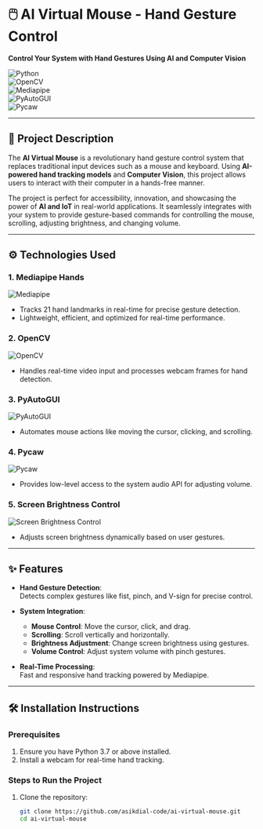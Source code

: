 # 🖱️ AI Virtual Mouse - Hand Gesture Control  
**Control Your System with Hand Gestures Using AI and Computer Vision**  

![Python](https://img.shields.io/badge/-Python-3776AB?style=for-the-badge&logo=python&logoColor=white)  
![OpenCV](https://img.shields.io/badge/-OpenCV-5C3EE8?style=for-the-badge&logo=opencv&logoColor=white)  
![Mediapipe](https://img.shields.io/badge/-Mediapipe-FF9900?style=for-the-badge&logo=google&logoColor=white)  
![PyAutoGUI](https://img.shields.io/badge/-PyAutoGUI-FF5733?style=for-the-badge)  
![Pycaw](https://img.shields.io/badge/-Pycaw-009688?style=for-the-badge)  

---

## **📌 Project Description**  
The **AI Virtual Mouse** is a revolutionary hand gesture control system that replaces traditional input devices such as a mouse and keyboard. Using **AI-powered hand tracking models** and **Computer Vision**, this project allows users to interact with their computer in a hands-free manner.  

The project is perfect for accessibility, innovation, and showcasing the power of **AI and IoT** in real-world applications. It seamlessly integrates with your system to provide gesture-based commands for controlling the mouse, scrolling, adjusting brightness, and changing volume.  

---

## **⚙️ Technologies Used**  
### **1. Mediapipe Hands**  
![Mediapipe](https://img.shields.io/badge/-Mediapipe-FF9900?style=flat-square&logo=google&logoColor=white)  
- Tracks 21 hand landmarks in real-time for precise gesture detection.  
- Lightweight, efficient, and optimized for real-time performance.  

### **2. OpenCV**  
![OpenCV](https://img.shields.io/badge/-OpenCV-5C3EE8?style=flat-square&logo=opencv&logoColor=white)  
- Handles real-time video input and processes webcam frames for hand detection.  

### **3. PyAutoGUI**  
![PyAutoGUI](https://img.shields.io/badge/-PyAutoGUI-FF5733?style=flat-square)  
- Automates mouse actions like moving the cursor, clicking, and scrolling.  

### **4. Pycaw**  
![Pycaw](https://img.shields.io/badge/-Pycaw-009688?style=flat-square)  
- Provides low-level access to the system audio API for adjusting volume.  

### **5. Screen Brightness Control**  
![Screen Brightness Control](https://img.shields.io/badge/-Screen%20Brightness%20Control-FFD700?style=flat-square)  
- Adjusts screen brightness dynamically based on user gestures.  

---

## **✨ Features**  
- **Hand Gesture Detection**:  
  Detects complex gestures like fist, pinch, and V-sign for precise control.  

- **System Integration**:  
  - **Mouse Control**: Move the cursor, click, and drag.  
  - **Scrolling**: Scroll vertically and horizontally.  
  - **Brightness Adjustment**: Change screen brightness using gestures.  
  - **Volume Control**: Adjust system volume with pinch gestures.  

- **Real-Time Processing**:  
  Fast and responsive hand tracking powered by Mediapipe.  

---

## **🛠️ Installation Instructions**  
### **Prerequisites**  
1. Ensure you have Python 3.7 or above installed.  
2. Install a webcam for real-time hand tracking.  

### **Steps to Run the Project**  
1. Clone the repository:  
   ```bash
   git clone https://github.com/asikdial-code/ai-virtual-mouse.git
   cd ai-virtual-mouse
